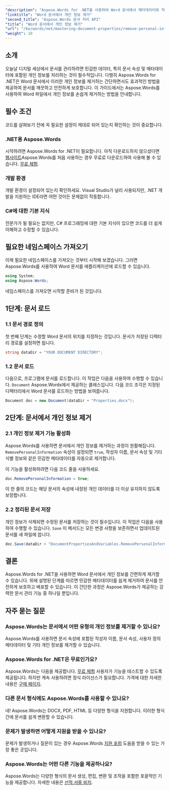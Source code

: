 ```yaml
---
"description": "Aspose.Words for .NET을 사용하여 Word 문서에서 메타데이터와 작성자 정보를 포함한 개인 정보를 제거하는 방법을 알아보세요."
"linktitle": "Word 문서에서 개인 정보 제거"
"second_title": "Aspose.Words 문서 처리 API"
"title": "Word 문서에서 개인 정보 제거"
"url": "/ko/words/net/mastering-document-properties/remove-personal-information-word-document/"
"weight": 10
---
```


## 소개

오늘날 디지털 세상에서 문서를 관리하려면 민감한 데이터, 특히 문서 속성 및 메타데이터에 포함된 개인 정보를 처리하는 것이 필수적입니다. 다행히 Aspose.Words for .NET은 Word 문서에서 이러한 개인 정보를 제거하는 간단하면서도 효과적인 방법을 제공하여 문서를 깨끗하고 안전하게 보호합니다. 이 가이드에서는 Aspose.Words를 사용하여 Word 파일에서 개인 정보를 손쉽게 제거하는 방법을 안내합니다.

## 필수 조건

코드를 살펴보기 전에 꼭 필요한 설정이 제대로 되어 있는지 확인하는 것이 중요합니다.

### .NET용 Aspose.Words

시작하려면 Aspose.Words for .NET이 필요합니다. 아직 다운로드하지 않으셨다면 [웹사이트](https://releases.aspose.com/words/net/)Aspose.Words를 처음 사용하는 경우 무료로 다운로드하여 사용해 볼 수 있습니다. [무료 체험](https://releases.aspose.com/).

### 개발 환경

개발 환경이 설정되어 있는지 확인하세요. Visual Studio가 널리 사용되지만, .NET 개발을 지원하는 IDE라면 어떤 것이든 문제없이 작동합니다.

### C#에 대한 기본 지식

전문가가 될 필요는 없지만, C# 프로그래밍에 대한 기본 지식이 있으면 코드를 더 쉽게 이해하고 수정할 수 있습니다.

## 필요한 네임스페이스 가져오기

이제 필요한 네임스페이스를 가져오는 것부터 시작해 보겠습니다. 그러면 Aspose.Words를 사용하여 Word 문서를 애플리케이션에 로드할 수 있습니다.

```csharp
using System;
using Aspose.Words;
```

네임스페이스를 가져오면 시작할 준비가 된 것입니다.

## 1단계: 문서 로드

### 1.1 문서 경로 정의

첫 번째 단계는 수정할 Word 문서의 위치를 지정하는 것입니다. 문서가 저장된 디렉터리 경로를 설정하면 됩니다.

```csharp
string dataDir = "YOUR DOCUMENT DIRECTORY";
```

### 1.2 문서 로드

다음으로, 프로그램에 문서를 로드합니다. 이 작업은 다음을 사용하여 수행할 수 있습니다. `Document` Aspose.Words에서 제공하는 클래스입니다. 다음 코드 조각은 지정된 디렉터리에서 Word 문서를 로드하는 방법을 보여줍니다.

```csharp
Document doc = new Document(dataDir + "Properties.docx");
```

## 2단계: 문서에서 개인 정보 제거

### 2.1 개인 정보 제거 기능 활성화

Aspose.Words를 사용하면 문서에서 개인 정보를 제거하는 과정이 원활해집니다. `RemovePersonalInformation` 속성이 설정되면 `true`, 작성자 이름, 문서 속성 및 기타 식별 정보와 같은 민감한 메타데이터를 자동으로 제거합니다.

이 기능을 활성화하려면 다음 코드 줄을 사용하세요.

```csharp
doc.RemovePersonalInformation = true;
```

이 한 줄의 코드는 해당 문서의 속성에 내장된 개인 데이터를 더 이상 유지하지 않도록 보장합니다.

### 2.2 정리된 문서 저장

개인 정보가 삭제되면 수정된 문서를 저장하는 것이 필수입니다. 이 작업은 다음을 사용하여 수행할 수 있습니다. `Save` 이 메서드는 모든 변경 사항을 보존하면서 업데이트된 문서를 새 파일에 씁니다.

```csharp
doc.Save(dataDir + "DocumentPropertiesAndVariables.RemovePersonalInformation.docx");
```

## 결론

Aspose.Words for .NET을 사용하면 Word 문서에서 개인 정보를 간편하게 제거할 수 있습니다. 위에 설명된 단계를 따르면 민감한 메타데이터를 쉽게 제거하여 문서를 안전하게 보호하고 배포할 수 있습니다. 이 간단한 과정은 Aspose.Words가 제공하는 강력한 문서 관리 기능 중 하나일 뿐입니다.

## 자주 묻는 질문

### Aspose.Words는 문서에서 어떤 유형의 개인 정보를 제거할 수 있나요?

Aspose.Words를 사용하면 문서 속성에 포함된 작성자 이름, 문서 속성, 사용자 정의 메타데이터 및 기타 개인 정보를 제거할 수 있습니다.

### Aspose.Words for .NET은 무료인가요?

Aspose.Words는 다음을 제공합니다. [무료 체험](https://releases.aspose.com/) 사용자가 기능을 테스트할 수 있도록 제공됩니다. 하지만 계속 사용하려면 정식 라이선스가 필요합니다. 가격에 대한 자세한 내용은 [구매 페이지](https://purchase.aspose.com/buy).

### 다른 문서 형식에도 Aspose.Words를 사용할 수 있나요?

네! Aspose.Words는 DOCX, PDF, HTML 등 다양한 형식을 지원합니다. 이러한 형식 간에 문서를 쉽게 변환할 수 있습니다.

### 문제가 발생하면 어떻게 지원을 받을 수 있나요?

문제가 발생하거나 질문이 있는 경우 Aspose.Words [지원 포럼](https://forum.aspose.com/c/words/8) 도움을 받을 수 있는 가장 좋은 곳입니다.

### Aspose.Words는 어떤 다른 기능을 제공하나요?

Aspose.Words는 다양한 형식의 문서 생성, 편집, 변환 및 조작을 포함한 포괄적인 기능을 제공합니다. 자세한 내용은 [선적 서류 비치](https://reference.aspose.com/words/net/).